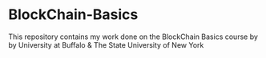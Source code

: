 # BlockChain-Basics
This repository contains my work done on the BlockChain Basics course by by University at Buffalo &amp; The State University of New York
